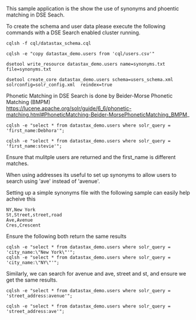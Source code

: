 This sample application is the show the use of synonyms and phoentic matching in DSE Seach.

To create the schema and user data please execute the following commands with a DSE Search enabled cluster running.

```
cqlsh -f cql/datastax_schema.cql 

cqlsh -e "copy datastax_demo.users from 'cql/users.csv'"

dsetool write_resource datastax_demo.users name=synonyms.txt file=synonyms.txt

dsetool create_core datastax_demo.users schema=users_schema.xml solrconfig=solr_config.xml  reindex=true
```

 
Phonetic Matching in DSE Search is done by Beider-Morse Phonetic Matching (BMPM)  
https://lucene.apache.org/solr/guide/6_6/phonetic-matching.html#PhoneticMatching-Beider-MorsePhoneticMatching_BMPM_


```
cqlsh -e "select * from datastax_demo.users where solr_query = 'first_name:Debhora'";

cqlsh -e "select * from datastax_demo.users where solr_query = 'first_name:stevie'";
```
Ensure that mulitple users are returned and the first_name is different matches. 

When using addresses its useful to set up synonyms to allow users to search using 'ave' instead of 'avenue'.

Setting up a simple synonyms file with the following sample can easily help acheive this
```
NY,New York
St,Street,street,road
Ave,Avenue
Cres,Crescent
```

Ensure the following both return the same results

```
cqlsh -e "select * from datastax_demo.users where solr_query = 'city_name:\"New York\"'";
cqlsh -e "select * from datastax_demo.users where solr_query = 'city_name:\"NY\"'";
```

Similarly, we can search for avenue and ave, street and st, and ensure we get the same results.
```
cqlsh -e "select * from datastax_demo.users where solr_query = 'street_address:avenue'";

cqlsh -e "select * from datastax_demo.users where solr_query = 'street_address:ave'";
```

 

